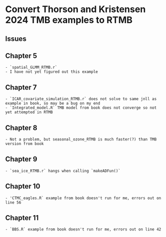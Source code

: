 # Convert Thorson and Kristensen 2024 TMB examples to RTMB

## Issues
            
## Chapter 5 

    - `spatial_GLMM_RTMB.r` 
    - I have not yet figured out this example

## Chapter 7 

    - `ICAR_covariate_simulation_RTMB.r` does not solve to same jnll as example in book, so may be a bug on my end
    - `Integrated_model.R` TMB model from book does not converge so not yet attempted in RTMB

## Chapter 8 

    - Not a problem, but seasonal_ozone_RTMB is much faster(?) than TMB version from book 

## Chapter 9 

    - `sea_ice_RTMB.r` hangs when calling `makeADFun()`

## Chapter 10

    - 'CTMC_eagles.R` example from book doesn't run for me, errors out on line 56

## Chapter 11 

    - `BBS.R` example from book doesn't run for me, errors out on line 42